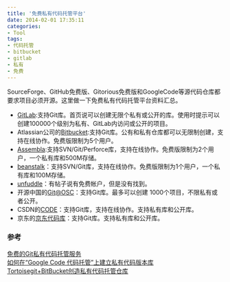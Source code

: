 ```yaml
---
title: '免费私有代码托管平台'
date: 2014-02-01 17:35:11
categories: 
- Tool
tags: 
- 代码托管
- bitbucket
- gitlab
- 私有
- 免费
---
```

SourceForge、GitHub免费版、Gitorious免费版和GoogleCode等源代码仓库都要求项目必须开源。这里做一下免费私有代码托管平台资料汇总。
- [GitLab](https://gitlab.com/):支持Git库。首页说可以创建无限个私有或公开的库。使用时提示可以创建100000个级别为私有、GitLab内访问或公开的项目。
- Atlassian公司的[Bitbucket](https://bitbucket.org/):支持Git库。公有和私有仓库都可以无限制创建，支持在线协作。免费版限制为5个用户。
- [Assembla](https://www.assembla.com/):支持SVN/Git/Perforce库，支持在线协作。免费版限制为2个用户，一个私有库和500M存储。
- [beanstalk](http://beanstalkapp.com/)：支持SVN/Git库，支持在线协作。免费版限制为1个用户，一个私有库和100M存储。
- [unfuddle](https://unfuddle.com/)：有帖子说有免费帐户，但是没有找到。
- 开源中国的[Git@OSC](http://git.oschina.net/)：支持Git库。最多可以创建 1000个项目，不限私有或者公开。
- CSDN的[CODE](https://code.csdn.net)：支持Git库，支持在线协作。支持私有库和公开库。
- 京东的[京东代码库](https://code.jd.com/)：支持Git库。支持私有库和公开库。

### 参考

[免费的Git私有代码托管服务](https://www.nealmi.com/2012/02/free-private-git-hosting/)    
[如何在“Google Code 代码托管”上建立私有代码版本库](http://www.tuicool.com/articles/I3ma6r)    
[Tortoisegit+BitBucket创造私有代码托管仓库](http://www.myexception.cn/other/821615.html)    